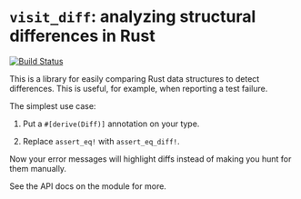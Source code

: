 # `visit_diff`: analyzing structural differences in Rust

[![Build Status](https://travis-ci.com/cbiffle/visit-diff.svg?branch=master)](https://travis-ci.com/cbiffle/visit-diff)

This is a library for easily comparing Rust data structures to detect
differences. This is useful, for example, when reporting a test failure.

The simplest use case:

1. Put a `#[derive(Diff)]` annotation on your type.

2. Replace `assert_eq!` with `assert_eq_diff!`.

Now your error messages will highlight diffs instead of making you hunt for them
manually.

See the API docs on the module for more.
